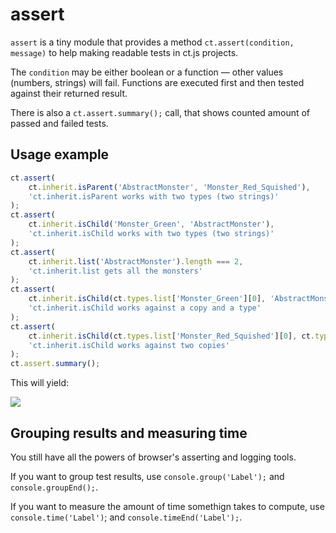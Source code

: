 # assert

`assert` is a tiny module that provides a method `ct.assert(condition, message)` to help making readable tests in ct.js projects.

The `condition` may be either boolean or a function — other values (numbers, strings) will fail. Functions are executed first and then tested against their returned result.

There is also a `ct.assert.summary();` call, that shows counted amount of passed and failed tests.

## Usage example

```js
ct.assert(
    ct.inherit.isParent('AbstractMonster', 'Monster_Red_Squished'),
    'ct.inherit.isParent works with two types (two strings)'
);
ct.assert(
    ct.inherit.isChild('Monster_Green', 'AbstractMonster'),
    'ct.inherit.isChild works with two types (two strings)'
);
ct.assert(
    ct.inherit.list('AbstractMonster').length === 2,
    'ct.inherit.list gets all the monsters'
);
ct.assert(
    ct.inherit.isChild(ct.types.list['Monster_Green'][0], 'AbstractMonster'),
    'ct.inherit.isChild works against a copy and a type'
);
ct.assert(
    ct.inherit.isChild(ct.types.list['Monster_Red_Squished'][0], ct.types.list['Monster_Red'][0]),
    'ct.inherit.isChild works against two copies'
);
ct.assert.summary();
```

This will yield:

![](./data/ct.libs/assert/AssertYield.png)

## Grouping results and measuring time

You still have all the powers of browser's asserting and logging tools.

If you want to group test results, use `console.group('Label');` and `console.groupEnd();`.

If you want to measure the amount of time somethign takes to compute, use `console.time('Label')`; and `console.timeEnd('Label');`.